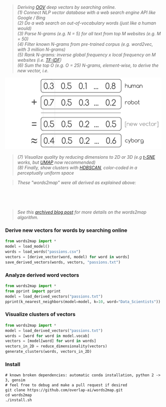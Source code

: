 <p style="text-align: center;"><span style="font-family:georgia,serif"><img alt="" src="https://raw.githubusercontent.com/overlap-ai/words2map/master/visualizations/architecture.png" /></span></p>
 
> *Deriving [OOV](https://medium.com/@shabeelkandi/handling-out-of-vocabulary-words-in-natural-language-processing-based-on-context-4bbba16214d5) deep vectors by searching online.*  
> *(1) Connect NLP vector database with a web search engine API like Google / Bing*  
> *(2) Do a web search on out-of-vocabulary words (just like a human would)*  
> *(3) Parse N-grams (e.g. N = 5) for all text from top M websites (e.g. M = 50)*  
> *(4) Filter known N-grams from pre-trained corpus (e.g. word2vec, with 3 million N-grams)*  
> *(5) Rank N-grams: inverse global frequency x local frequency on M websites (i.e. [TF-IDF](https://en.wikipedia.org/wiki/Tf%E2%80%93idf))*  
> *(6) Sum the top O (e.g. O = 25) N-grams, element-wise, to derive the new vector, i.e.*   

<p style="text-align: center;"><span style="font-family:georgia,serif"><img alt="" src="https://raw.githubusercontent.com/legel/words2map/master/visualizations/human_robot_cyborg.png" /></span></p>

> *(7) Visualize quality by reducing dimensions to 2D or 3D (e.g [t-SNE](https://lvdmaaten.github.io/tsne/) works, but [UMAP](https://github.com/lmcinnes/umap) now recommended)*  
> *(8) Finally, show clusters with [HDBSCAN](https://github.com/scikit-learn-contrib/hdbscan), color-coded in a perceptually uniform space*  

> *These "words2map" were all derived as explained above:*  
<p style="text-align: center;"><span style="font-family:georgia,serif"><img alt="" src="https://raw.githubusercontent.com/overlap-ai/words2map/master/visualizations/passions.png" /></span></p>
<p style="text-align: center;"><span style="font-family:georgia,serif"><img alt="" src="https://raw.githubusercontent.com/overlap-ai/words2map/master/visualizations/famous.png" /></span></p>

> *See this [archived blog post](http://web.archive.org/web/20160806040004if_/http://blog.yhat.com/posts/words2map.html) for more details on the words2map algorithm.*  

### Derive new vectors for words by searching online

```python
from words2map import *
model = load_model()
words = load_words("passions.csv")
vectors = [derive_vector(word, model) for word in words]
save_derived_vectors(words, vectors, "passions.txt")
```

### Analyze derived word vectors
```python
from words2map import *
from pprint import pprint
model = load_derived_vectors("passions.txt")
pprint(k_nearest_neighbors(model=model, k=10, word="Data_Scientists"))
```

### Visualize clusters of vectors
```python
from words2map import *
model = load_derived_vectors("passions.txt")
words = [word for word in model.vocab]
vectors = [model[word] for word in words]
vectors_in_2D = reduce_dimensionality(vectors)
generate_clusters(words, vectors_in_2D)
```

### Install 

```shell
# known broken dependencies: automatic conda installation, python 2 -> 3, gensim
# feel free to debug and make a pull request if desired
git clone https://github.com/overlap-ai/words2map.git
cd words2map
./install.sh
```

